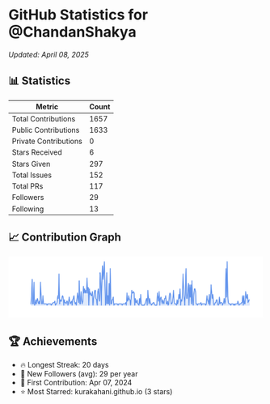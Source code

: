 # GitHub Statistics for @ChandanShakya
*Updated: April 08, 2025*

## 📊 Statistics
| Metric | Count |
|--------|--------|
| Total Contributions | 1657 |
| Public Contributions | 1633 |
| Private Contributions | 0 |
| Stars Received | 6 |
| Stars Given | 297 |
| Total Issues | 152 |
| Total PRs | 117 |
| Followers | 29 |
| Following | 13 |

## 📈 Contribution Graph

![Contribution Graph](./contribution_graph.png)

## 🏆 Achievements

- 🔥 Longest Streak: 20 days
- 👥 New Followers (avg): 29 per year
- 📅 First Contribution: Apr 07, 2024
- ⭐ Most Starred: kurakahani.github.io (3 stars)
